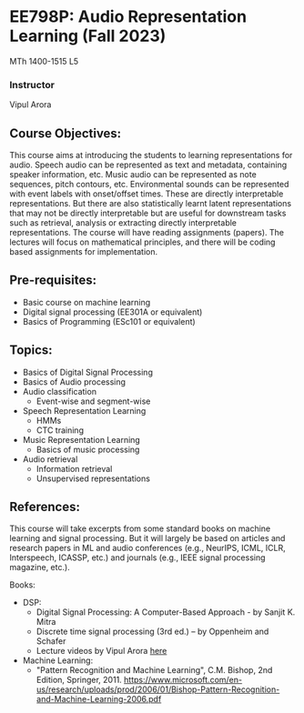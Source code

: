 # EE798P: Audio Representation Learning (Fall 2023)
MTh 1400-1515 L5

### Instructor
Vipul Arora

<!--
## Registration Note: 
- I am planning to have around 50 UGs and rest all PGs -- from EE. 
- No limit on the number of PGs.
- For UGs:
  - First come first serve.
  - Anyone who has done no other ML course will be given preference; please write in the remarks "No other ML course".

**Units:** 3-0-0-0-9 (3 hours lecture; total 9 credits)
Course link: https://hello.iitk.ac.in/course/ee698v
## TAs:
Vishal 	- vishalku@ <br>
Sumit 	- krsumit@ <br>
Vikas 	- kvikas@ <br>
Adhiraj 	- adhiraj@ <br>
Swati 	- swatisn@ <br>
Akash 	-	aaapare@ <br>
Sagnik - sagnikm@ <br>

-->



## Course Objectives:
This course aims at introducing the students to learning representations for audio. 
Speech audio can be represented as text and metadata, containing speaker information, etc.
Music audio can be represented as note sequences, pitch contours, etc.
Environmental sounds can be represented with event labels with onset/offset times.
These are directly interpretable representations. But there are also statistically learnt latent representations that may not be directly interpretable but are useful for downstream tasks such as retrieval, analysis or extracting directly interpretable representations.
The course will have reading assignments (papers). The lectures will focus on mathematical principles, and there will be coding based assignments for implementation. 

<!--
## Registration: (Updated on 23 Nov, 10AM)

- No more space for UG students.
- All PG students will be accepted and are encouraged to apply.
- For auditing the course, please send a request to rashmiy@iitk.ac.in.
-->

## Pre-requisites:
- Basic course on machine learning
- Digital signal processing (EE301A or equivalent)
- Basics of Programming (ESc101 or equivalent)

<!-- The course will need a strong background in linear algebra and probability theory. -->

## Topics:

- Basics of Digital Signal Processing
- Basics of Audio processing
- Audio classification
  - Event-wise and segment-wise
- Speech Representation Learning
  - HMMs 
  - CTC training
- Music Representation Learning
  - Basics of music processing
- Audio retrieval
  - Information retrieval
  - Unsupervised representations

<!-- ## Lecture Plan

| Week of 2021 | Topics |
|----:|----|
|3| Introduction|
|4| Data structures and Algorithms|
|5| Data structures and Algorithms|
|6| Neural Networks |
|7| Time Series Modeling |
|8| Time Series Modeling | 
|9| Mid-sem Exam |
|10| Vacation |
|11| Attention Models, Few shot learning, domain adaptation, explainable ML |
|12| Sampling - Monte Carlo Methods | 
|13| Sampling - Monte Carlo Methods | 
|14| Variational AutoEncoder |
|15| Generative Adversarial Network |
|16| Normalizing Flows |
|17| Projects |
|18| Projects |
|19| End-sem Exam |

<!-- 
<sup>1</sup> Supervised and Unsupervised learning, Linear Classification and Regression, Evaluation Metrics 
<sup>2</sup> Multi-class classification and Multi-label classification, different kinds of non-linearities, objective functions and learning methods 
<sup>2</sup> Hidden Markov Models, Finite State Transducers and Dynamic Programming
--> 

<!-- ## Grading Scheme
1. Continuous Assessment – 20% <br>
Assignment - 6.7%, Quiz - 13.3%
2. Mid-semester Exam – 33.3% <br>
Written exam
3. Project – 46.7% <br>
4. Bonus: Demo 5%, Paper 5%

### Details of project:
- The project presentations will include an individual viva too to assess each individual member's contribution.
- Project presentations will be held from **13 May onwards**. We will release slots which you can fill.
- Students with difficulties, such as COVID complications, can contact the instructor for an extension in deadline (submission by 17 May, presentation on 18 May). Subject to instructor's approval.

| Details | Marks (out of 35) |
|--|--|
| Problem definition: straightforward + variant | 5 marks |
| No. of methods used (using available libraries) | 1 mark/method |
| No. of methods used (self implemented) | 5 marks/method |
| Report (up to 4 pages + references) Template: https://nips.cc/Conferences/2020/PaperInformation/StyleFiles | 10 marks |
| Codes (readable + reproducible) | 10 marks |

### Plagiarism Penalty:<br>
As heavy as possible. Zero-tolerance policy.

## Projects
- Group of 2-3 students
- We will provide the datasets - students can choose or design problems around them
--> 

## References:
  This course will take excerpts from some standard books on machine
  learning and signal processing. But it will largely be based on
  articles and research papers in ML and audio conferences (e.g.,
  NeurIPS, ICML, ICLR, Interspeech, ICASSP, etc.) and journals (e.g., IEEE
  signal processing magazine, etc.). 

Books:
  - DSP:
    - Digital Signal Processing: A Computer-Based Approach - by Sanjit K. Mitra
    - Discrete time signal processing (3rd ed.) – by Oppenheim and Schafer
    - Lecture videos by Vipul Arora [here](https://youtube.com/playlist?list=PLbtAaXHMto-t0TIXdaXjgwr1vi4pSz4bj)
  - Machine Learning:
    - "Pattern Recognition and Machine Learning", C.M. Bishop, 2nd
    Edition, Springer, 2011. https://www.microsoft.com/en-us/research/uploads/prod/2006/01/Bishop-Pattern-Recognition-and-Machine-Learning-2006.pdf

<!--
  - https://ccrma.stanford.edu/~jos/sasp/
  - "Deep Learning", I. Goodfellow, Y, Bengio, A. Courville, MIT
    Press, 2016. 
  - https://www.youtube.com/watch?v=0ALKGR0I5MA - Basic Sound Processing in Python | SciPy 2015 | Allen Downey
  - Introduction to Audio Analysis: MATLAB approach, Theodoros Giannakopoulos and Aggelos Pikrakis
  - "Introduction to Audio Signal Processing", Warren L. G. Koontz,
    RIT Press, 2016.

  - https://opensource.com/article/19/9/audio-processing-machine-learning-python


Slots for presentation: (max. 20 mins per slot)
13 May: 10AM-2PM: slots 1-12
14 May: 10AM-2PM: slots 13-24


-->
